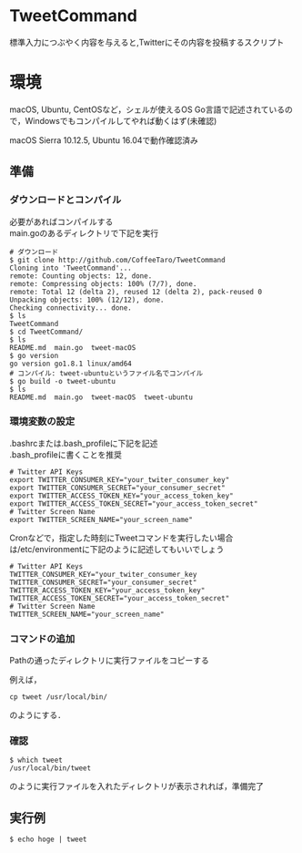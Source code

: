 # TweetCommand

標準入力につぶやく内容を与えると,Twitterにその内容を投稿するスクリプト  

# 環境
macOS, Ubuntu, CentOSなど，シェルが使えるOS
Go言語で記述されているので，Windowsでもコンパイルしてやれば動くはず(未確認)

macOS Sierra 10.12.5, Ubuntu 16.04で動作確認済み

## 準備

### ダウンロードとコンパイル
必要があればコンパイルする  
main.goのあるディレクトリで下記を実行


```
# ダウンロード
$ git clone http://github.com/CoffeeTaro/TweetCommand
Cloning into 'TweetCommand'...
remote: Counting objects: 12, done.
remote: Compressing objects: 100% (7/7), done.
remote: Total 12 (delta 2), reused 12 (delta 2), pack-reused 0
Unpacking objects: 100% (12/12), done.
Checking connectivity... done.
$ ls
TweetCommand
$ cd TweetCommand/
$ ls
README.md  main.go  tweet-macOS
$ go version
go version go1.8.1 linux/amd64
# コンパイル: tweet-ubuntuというファイル名でコンパイル
$ go build -o tweet-ubuntu
$ ls
README.md  main.go  tweet-macOS  tweet-ubuntu
```

### 環境変数の設定
.bashrcまたは.bash_profileに下記を記述  
.bash_profileに書くことを推奨  

```
# Twitter API Keys
export TWITTER_CONSUMER_KEY="your_twiter_consumer_key"
export TWITTER_CONSUMER_SECRET="your_consumer_secret"
export TWITTER_ACCESS_TOKEN_KEY="your_access_token_key"
export TWITTER_ACCESS_TOKEN_SECRET="your_access_token_secret"
# Twitter Screen Name
export TWITTER_SCREEN_NAME="your_screen_name"
```

Cronなどで，指定した時刻にTweetコマンドを実行したい場合は/etc/environmentに下記のように記述してもいいでしょう

```
# Twitter API Keys
TWITTER_CONSUMER_KEY="your_twiter_consumer_key 
TWITTER_CONSUMER_SECRET="your_consumer_secret"
TWITTER_ACCESS_TOKEN_KEY="your_access_token_key"
TWITTER_ACCESS_TOKEN_SECRET="your_access_token_secret"
# Twitter Screen Name
TWITTER_SCREEN_NAME="your_screen_name"
```


### コマンドの追加

Pathの通ったディレクトリに実行ファイルをコピーする  

例えば，  

```
cp tweet /usr/local/bin/
```
のようにする．  

### 確認

```
$ which tweet
/usr/local/bin/tweet
```
のように実行ファイルを入れたディレクトリが表示されれば，準備完了

## 実行例

```
$ echo hoge | tweet
```

